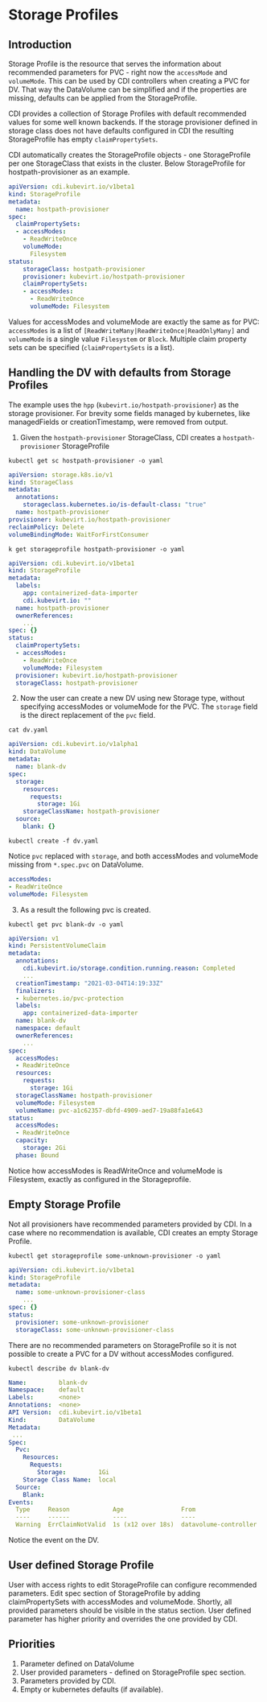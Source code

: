 # Storage Profiles

## Introduction

Storage Profile is the resource that serves the information about recommended parameters for PVC - right now the `accessMode` and `volumeMode`.
This can be used by CDI controllers when creating a PVC for DV. That way the DataVolume can be simplified and if the properties are missing,
defaults can be applied from the StorageProfile.

CDI provides a collection of Storage Profiles with default recommended values for some well known backends. 
If the storage provisioner defined in storage class does not have defaults configured in CDI the resulting StorageProfile 
has empty `claimPropertySets`.

CDI automatically creates the StorageProfile objects - one StorageProfile per 
one StorageClass that exists in the cluster. Below StorageProfile for hostpath-provisioner as an example.

```yaml
apiVersion: cdi.kubevirt.io/v1beta1
kind: StorageProfile
metadata: 
  name: hostpath-provisioner
spec: 
  claimPropertySets: 
  - accessModes:
    - ReadWriteOnce
    volumeMode: 
      Filesystem
status:
    storageClass: hostpath-provisioner
    provisioner: kubevirt.io/hostpath-provisioner
    claimPropertySets: 
    - accessModes: 
      - ReadWriteOnce
      volumeMode: Filesystem
```

Values for accessModes and volumeMode are exactly the same as for PVC: `accessModes` is a list of `[ReadWriteMany|ReadWriteOnce|ReadOnlyMany]`
and `volumeMode` is a single value `Filesystem` or `Block`. Multiple claim property sets can be specified (`claimPropertySets` is a list).

## Handling the DV with defaults from Storage Profiles 

The example uses the `hpp` (`kubevirt.io/hostpath-provisioner`) as the storage provisioner.
For brevity some fields managed by kubernetes, like managedFields or creationTimestamp, were removed from output. 

1. Given the `hostpath-provisioner` StorageClass, CDI creates a `hostpath-provisioner` StorageProfile

`kubectl get sc hostpath-provisioner -o yaml`
```yaml
apiVersion: storage.k8s.io/v1
kind: StorageClass
metadata:
  annotations:
    storageclass.kubernetes.io/is-default-class: "true"
  name: hostpath-provisioner
provisioner: kubevirt.io/hostpath-provisioner
reclaimPolicy: Delete
volumeBindingMode: WaitForFirstConsumer
```

`k get storageprofile hostpath-provisioner -o yaml`
```yaml
apiVersion: cdi.kubevirt.io/v1beta1
kind: StorageProfile
metadata:
  labels:
    app: containerized-data-importer
    cdi.kubevirt.io: ""
  name: hostpath-provisioner
  ownerReferences: 
    ...
spec: {}
status:
  claimPropertySets:
  - accessModes:
    - ReadWriteOnce
    volumeMode: Filesystem
  provisioner: kubevirt.io/hostpath-provisioner
  storageClass: hostpath-provisioner
```

2. Now the user can create a new DV using new Storage type, without specifying accessModes or volumeMode for the PVC. 
The `storage` field is the direct replacement of the `pvc` field.

`cat dv.yaml`
```yaml
apiVersion: cdi.kubevirt.io/v1alpha1
kind: DataVolume
metadata:
  name: blank-dv
spec:
  storage:
    resources:
      requests:
        storage: 1Gi
    storageClassName: hostpath-provisioner
  source:
    blank: {}
```
`kubectl create -f dv.yaml`

Notice `pvc` replaced with `storage`, and both accessModes and volumeMode missing from `*.spec.pvc` on DataVolume.
```yaml
accessModes:
- ReadWriteOnce
volumeMode: Filesystem
```

3. As a result the following pvc is created.
   
`kubectl get pvc blank-dv -o yaml`

```yaml
apiVersion: v1
kind: PersistentVolumeClaim
metadata:
  annotations:
    cdi.kubevirt.io/storage.condition.running.reason: Completed
    ...
  creationTimestamp: "2021-03-04T14:19:33Z"
  finalizers:
  - kubernetes.io/pvc-protection
  labels:
    app: containerized-data-importer
  name: blank-dv
  namespace: default
  ownerReferences: 
    ...
spec:
  accessModes:
  - ReadWriteOnce
  resources:
    requests:
      storage: 1Gi
  storageClassName: hostpath-provisioner
  volumeMode: Filesystem
  volumeName: pvc-a1c62357-dbfd-4909-aed7-19a88fa1e643
status:
  accessModes:
  - ReadWriteOnce
  capacity:
    storage: 2Gi
  phase: Bound
```
Notice how accessModes is ReadWriteOnce and volumeMode is Filesystem, exactly as configured in the Storageprofile.

## Empty Storage Profile

Not all provisioners have recommended parameters provided by CDI. In a case where no recommendation is available, CDI creates an empty Storage Profile.

`kubectl get storageprofile some-unknown-provisioner -o yaml`
```yaml
apiVersion: cdi.kubevirt.io/v1beta1
kind: StorageProfile
metadata:
  name: some-unknown-provisioner-class
    ...
spec: {}
status:
  provisioner: some-unknown-provisioner
  storageClass: some-unknown-provisioner-class
```
There are no recommended parameters on StorageProfile so it is not possible to create a PVC for a DV without accessModes configured.   

`kubectl describe dv blank-dv`
```yaml
Name:         blank-dv
Namespace:    default
Labels:       <none>
Annotations:  <none>
API Version:  cdi.kubevirt.io/v1beta1
Kind:         DataVolume
Metadata:
 ...
Spec:
  Pvc:
    Resources:
      Requests:
        Storage:         1Gi
    Storage Class Name:  local
  Source:
    Blank:
Events:
  Type     Reason            Age                From                   Message
  ----     ------            ----               ----                   -------
  Warning  ErrClaimNotValid  1s (x12 over 18s)  datavolume-controller  DataVolume.storage spec is missing accessMode and cannot get access mode from StorageProfile local
```

Notice the event on the DV.

## User defined Storage Profile

User with access rights to edit StorageProfile can configure recommended parameters. Edit spec section of StorageProfile by adding claimPropertySets with accessModes and volumeMode.
Shortly, all provided parameters should be visible in the status section. User defined parameter has higher priority and overrides the one provided by CDI. 

## Priorities

1. Parameter defined on DataVolume
2. User provided parameters - defined on StorageProfile spec section.
3. Parameters provided by CDI.
4. Empty or kubernetes defaults (if available).




